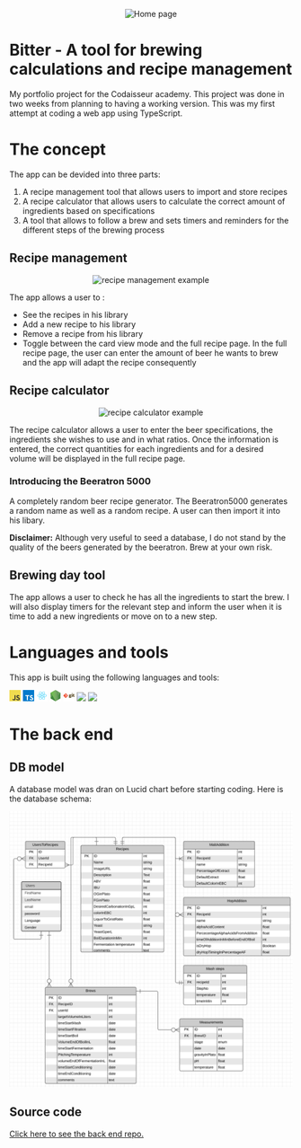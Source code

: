 <p align="center">
  <img src="src/images/bitter-homepage.png" width="50%" title="Home page">
</p>

# Bitter - A tool for brewing calculations and recipe management

My portfolio project for the Codaisseur academy. This project was done in two weeks from planning to having a working version. This was my first attempt at coding a web app using TypeScript.

# The concept

The app can be devided into three parts:

1. A recipe management tool that allows users to import and store recipes
1. A recipe calculator that allows users to calculate the correct amount of ingredients based on specifications
1. A tool that allows to follow a brew and sets timers and reminders for the different steps of the brewing process

## Recipe management

<p align="center">
  <img src="src/images/recipe-management.gif"  title="recipe management example">
</p>
The app allows a user to :

- See the recipes in his library
- Add a new recipe to his library
- Remove a recipe from his library
- Toggle between the card view mode and the full recipe page. In the full recipe page, the user can enter the amount of beer he wants to brew and the app will adapt the recipe consequently

## Recipe calculator

<p align="center">
  <img src="src/images/recipe-calculator.gif"  title="recipe calculator example">
</p>
The recipe calculator allows a user to enter the beer specifications, the ingredients she wishes to use and in what ratios. Once the information is entered, the correct quantities for each ingredients and for a desired volume will be displayed in the full recipe page.

### Introducing the Beeratron 5000

A completely random beer recipe generator. The Beeratron5000 generates a random name as well as a random recipe. A user can then import it into his libary.

<b> Disclaimer:</b> Although very useful to seed a database, I do not stand by the quality of the beers generated by the beeratron. Brew at your own risk.

## Brewing day tool

The app allows a user to check he has all the ingredients to start the brew. I will also display timers for the relevant step and inform the user when it is time to add a new ingredients or move on to a new step.

# Languages and tools

This app is built using the following languages and tools:

<code><img height="20" src="https://raw.githubusercontent.com/github/explore/80688e429a7d4ef2fca1e82350fe8e3517d3494d/topics/javascript/javascript.png"></code>
<code><img height="20" src="https://raw.githubusercontent.com/github/explore/80688e429a7d4ef2fca1e82350fe8e3517d3494d/topics/typescript/typescript.png"></code>
<code><img height="20" src="https://raw.githubusercontent.com/github/explore/80688e429a7d4ef2fca1e82350fe8e3517d3494d/topics/react/react.png"></code>
<code><img height="20" src="https://raw.githubusercontent.com/github/explore/80688e429a7d4ef2fca1e82350fe8e3517d3494d/topics/nodejs/nodejs.png"></code>
<code><img height="20" src="https://raw.githubusercontent.com/github/explore/80688e429a7d4ef2fca1e82350fe8e3517d3494d/topics/git/git.png"></code>
<code><img height="20" src="https://icon2.cleanpng.com/20180804/aaz/kisspng-postgresql-object-relational-database-oracle-datab-portfolio-whitebolt-whitebolt-5b65f8213f29d6.5042016815334093132587.jpg"></code>
<code><img height="20" src="https://camo.githubusercontent.com/58e35d08b53ec029f0e3e587a28a6f65777d352f797add843d153a0db60b9d7d/68747470733a2f2f692e696d6775722e636f6d2f79764559686e5a2e706e67"></code>

# The back end

## DB model

A database model was dran on Lucid chart before starting coding. Here is the database schema:

<p align="center">
  <img src="src/images/DB-model.png"  title="recipe calculator example">
</p>

## Source code

<a href='https://github.com/thibaudszy/brewing-app-backend'> Click here to see the back end repo.
